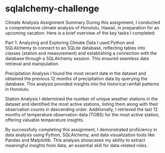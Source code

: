 # sqlalchemy-challenge

Climate Analysis Assignment Summary
During this assignment, I conducted a comprehensive climate analysis of Honolulu, Hawaii, in preparation for an upcoming vacation. Here is a brief overview of the key tasks I completed:

Part 1: Analyzing and Exploring Climate Data
I used Python and SQLAlchemy to connect to an SQLite database, reflecting tables into classes (station and measurement) and establishing a connection with the database through a SQLAlchemy session. This ensured seamless data retrieval and manipulation.

Precipitation Analysis
I found the most recent date in the dataset and obtained the previous 12 months of precipitation data by querying the database. This analysis provided insights into the historical rainfall patterns in Honolulu.

Station Analysis
I determined the number of unique weather stations in the dataset and identified the most active stations, listing them along with their observation counts in descending order. Additionally, I retrieved the last 12 months of temperature observation data (TOBS) for the most active station, offering valuable temperature insights.

By successfully completing this assignment, I demonstrated proficiency in data analysis using Python, SQLAlchemy, and data visualization tools like Pandas and Matplotlib. This analysis showcases my ability to extract meaningful insights from data, an essential skill for data-related roles.
